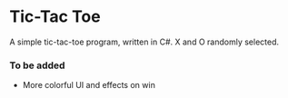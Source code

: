 # Tic-Tac Toe
A simple tic-tac-toe program, written in C#. X and O randomly selected.

### To be added
* More colorful UI and effects on win
